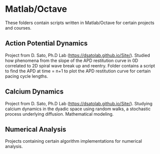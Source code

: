 # Matlab/Octave

These folders contain scripts written in Matlab/Octave for certain projects and courses. 

## Action Potential Dynamics

Project from D. Sato, Ph.D Lab (https://dsatolab.github.io/Site/). Studied how phenomena from the slope of the APD restitution curve in 0D correlated to 2D spiral wave break up and reentry. Folder contains a script to find the APD at time = n+1 to plot the APD restitution curve for certain pacing cycle lengths.

## Calcium Dynamics

Project from D. Sato, Ph.D Lab (https://dsatolab.github.io/Site/). Studying calcium dynamics in the dyadic space using random walks, a stochastic process underlying diffusion. Mathematical modeling.

## Numerical Analysis

Projects containing certain algorithm implementations for numerical analysis. 
